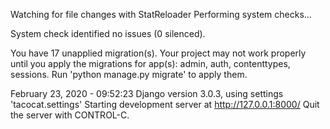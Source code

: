 Watching for file changes with StatReloader
Performing system checks...

System check identified no issues (0 silenced).

You have 17 unapplied migration(s). Your project may not work properly until you apply the migrations for app(s): admin, auth, contenttypes, sessions.
Run 'python manage.py migrate' to apply them.

February 23, 2020 - 09:52:23
Django version 3.0.3, using settings 'tacocat.settings'
Starting development server at http://127.0.0.1:8000/
Quit the server with CONTROL-C.
